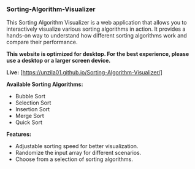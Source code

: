 ### Sorting-Algorithm-Visualizer

This Sorting Algorithm Visualizer is a web application that allows you to interactively visualize various sorting algorithms in action. It provides a hands-on way to understand how different sorting algorithms work and compare their performance.

**This website is optimized for desktop. For the best experience, please use a desktop or a larger screen device.**

**Live:** [https://unzila01.github.io/Sorting-Algorithm-Visualizer/]

**Available Sorting Algorithms:**
- Bubble Sort
- Selection Sort
- Insertion Sort
- Merge Sort
- Quick Sort

**Features:** 
- Adjustable sorting speed for better visualization.
- Randomize the input array for different scenarios.
- Choose from a selection of sorting algorithms.



